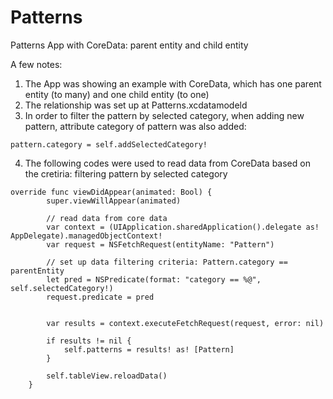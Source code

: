 # Patterns
Patterns App with CoreData: parent entity and child entity

A few notes:

1. The App was showing an example with CoreData, which has one parent entity (to many) and one child entity (to one)
2. The relationship was set up at Patterns.xcdatamodeld
3. In order to filter the pattern by selected category, when adding new pattern, attribute category of pattern was also added:
``` 
pattern.category = self.addSelectedCategory!
```
4. The following codes were used to read data from CoreData based on the cretiria: filtering pattern by selected category
```
override func viewDidAppear(animated: Bool) {
        super.viewWillAppear(animated)
        
        // read data from core data
        var context = (UIApplication.sharedApplication().delegate as! AppDelegate).managedObjectContext!
        var request = NSFetchRequest(entityName: "Pattern")
        
        // set up data filtering criteria: Pattern.category == parentEntity
        let pred = NSPredicate(format: "category == %@", self.selectedCategory!)
        request.predicate = pred
        
        
        var results = context.executeFetchRequest(request, error: nil)
        
        if results != nil {
            self.patterns = results! as! [Pattern]
        }
        
        self.tableView.reloadData()
    }
```
